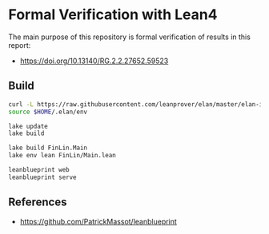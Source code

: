 # Formal Verification with Lean4

The main purpose of this repository is formal verification of results in this report:

 - https://doi.org/10.13140/RG.2.2.27652.59523

## Build

```sh
curl -L https://raw.githubusercontent.com/leanprover/elan/master/elan-init.sh -sSf | sh -s -- -y
source $HOME/.elan/env

lake update
lake build

lake build FinLin.Main
lake env lean FinLin/Main.lean

leanblueprint web
leanblueprint serve
```

## References

 - https://github.com/PatrickMassot/leanblueprint
